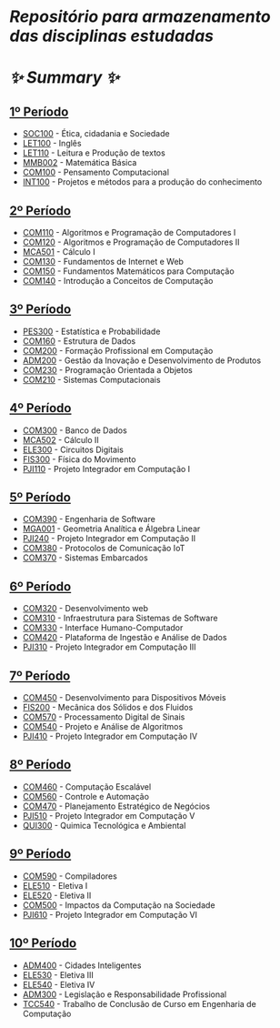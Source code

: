 # _Repositório para armazenamento das disciplinas estudadas_

# _✨ Summary ✨_

## [1º Período](PERÍODO_01)
- [SOC100](PERÍODO_01/SOC100) - Ética, cidadania e Sociedade
- [LET100](PERÍODO_01/LET100) - Inglês
- [LET110](PERÍODO_01/LET110) - Leitura e Produção de textos
- [MMB002](PERÍODO_01/MMB002) - Matemática Básica
- [COM100](PERÍODO_01/COM100) - Pensamento Computacional
- [INT100](PERÍODO_01/INT100) - Projetos e métodos para a produção do conhecimento

## [2º Período](PERÍODO_02)
- [COM110](PERÍODO_02/COM110) - Algoritmos e Programação de Computadores I
- [COM120](PERÍODO_02/COM120) - Algoritmos e Programação de Computadores II
- [MCA501](PERÍODO_02/MCA501) - Cálculo I
- [COM130](PERÍODO_02/COM130) - Fundamentos de Internet e Web
- [COM150](PERÍODO_02/COM150) - Fundamentos Matemáticos para Computação
- [COM140](PERÍODO_02/COM140) - Introdução a Conceitos de Computação

## [3º Período](PERÍODO_03)
- [PES300](PERÍODO_03/PES300) - Estatística e Probabilidade
- [COM160](PERÍODO_03/COM160) - Estrutura de Dados
- [COM200](PERÍODO_03/COM200) - Formação Profissional em Computação
- [ADM200](PERÍODO_03/ADM200) - Gestão da Inovação e Desenvolvimento de Produtos
- [COM230](PERÍODO_03/COM230) - Programação Orientada a Objetos
- [COM210](PERÍODO_03/COM210) - Sistemas Computacionais

## [4º Período](PERÍODO_04)
- [COM300](PERÍODO_04/COM300) - Banco de Dados
- [MCA502](PERÍODO_04/MCA502) - Cálculo II
- [ELE300](PERÍODO_04/ELE300) - Circuitos Digitais
- [FIS300](PERÍODO_04/FIS300) - Física do Movimento
- [PJI110](PERÍODO_04/PJI110) - Projeto Integrador em Computação I

## [5º Período](PERÍODO_05)
- [COM390](PERÍODO_05/COM390) - Engenharia de Software
- [MGA001](PERÍODO_05/MGA001) - Geometria Analítica e Álgebra Linear
- [PJI240](PERÍODO_05/PJI240) - Projeto Integrador em Computação II
- [COM380](PERÍODO_05/COM380) - Protocolos de Comunicação IoT
- [COM370](PERÍODO_05/COM370) - Sistemas Embarcados

## [6º Período](PERÍODO_06)
- [COM320](PERÍODO_06/COM320) - Desenvolvimento web
- [COM310](PERÍODO_06/COM310) - Infraestrutura para Sistemas de Software
- [COM330](PERÍODO_06/COM330) - Interface Humano-Computador
- [COM420](PERÍODO_06/COM420) - Plataforma de Ingestão e Análise de Dados
- [PJI310](PERÍODO_06/PJI310) - Projeto Integrador em Computação III

## [7º Período](PERÍODO_07)
- [COM450](PERÍODO_07/COM450) - Desenvolvimento para Dispositivos Móveis
- [FIS200](PERÍODO_07/FIS200) - Mecânica dos Sólidos e dos Fluidos
- [COM570](PERÍODO_07/COM570) - Processamento Digital de Sinais
- [COM540](PERÍODO_07/COM540) - Projeto e Análise de Algoritmos
- [PJI410](PERÍODO_07/PJI410) - Projeto Integrador em Computação IV

## [8º Período](PERÍODO_08)
- [COM460](PERÍODO_08/COM460) - Computação Escalável
- [COM560](PERÍODO_08/COM560) - Controle e Automação
- [COM470](PERÍODO_08/COM470) - Planejamento Estratégico de Negócios
- [PJI510](PERÍODO_08/PJI510) - Projeto Integrador em Computação V
- [QUI300](PERÍODO_08/QUI300) - Quimica Tecnológica e Ambiental

## [9º Período](PERÍODO_09)
- [COM590](PERÍODO_09/COM590) - Compiladores
- [ELE510](PERÍODO_09/ELE510) - Eletiva I
- [ELE520](PERÍODO_09/ELE520) - Eletiva II
- [COM500](PERÍODO_09/COM500) - Impactos da Computação na Sociedade
- [PJI610](PERÍODO_09/PJI610) - Projeto Integrador em Computação VI

## [10º Período](PERÍODO_10)
- [ADM400](PERÍODO_10/ADM400) - Cidades Inteligentes
- [ELE530](PERÍODO_10/ELE530) - Eletiva III
- [ELE540](PERÍODO_10/ELE540) - Eletiva IV
- [ADM300](PERÍODO_10/ADM300) - Legislação e Responsabilidade Profissional
- [TCC540](PERÍODO_10/TCC540) - Trabalho de Conclusão de Curso em Engenharia de Computação
